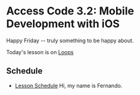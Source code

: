 # Access Code 3.2: Mobile Development with iOS

Happy Friday -- truly something to be happy about.

Today's lesson is on [Loops](/lessons/loops)

## Schedule

- [Lesson Schedule](schedule.md)
Hi, my name is Fernando.
